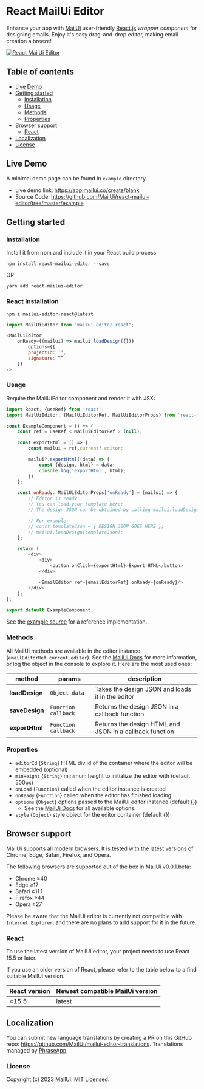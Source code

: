 # React MailUi Editor

Enhance your app with [MailUi](https://mailui.co) user-friendly [React.js](https://react.dev) _wrapper component_ for
designing emails. Enjoy
it's easy drag-and-drop editor, making email creation a breeze!

[![React MailUi Editor](https://mailui.co/images/mailui-banner.png)](https://mailui.co/)

## Table of contents

- [Live Demo](#live-demo)
- [Getting started](#getting-started)
  - [Installation](#installation)
  - [Usage](#usage)
  - [Methods](#methods)
  - [Properties](#properties)
- [Browser support](#browser-support)
  - [React](#react)
- [Localization](#localization)
- [License](#license)

## Live Demo

A minimal demo page can be found in `example` directory.

- Live demo link: https://app.mailui.co/create/blank
- Source Code: https://github.com/MailUi/react-mailui-editor/tree/master/example

## Getting started

### Installation

Install it from npm and include it in your React build process

```
npm install react-mailui-editor --save
```

OR

```
yarn add react-mailui-editor
```

### React installation

```
npm i mailui-editor-react@latest
```

```javascript
import MailUiEditor from "mailui-editor-react";

<MailUiEditor
    onReady={(mailui) => mailui.loadDesign({})}
        options={{
        projectId: ‘‘,
        signature: ““
    }}
/>

```

### Usage

Require the MailUiEditor component and render it with JSX:

```javascript
import React, {useRef} from 'react';
import MailUiEditor, {MailUiEditorRef, MailUiEditorProps} from 'react-mailui-editor';

const ExampleComponent = () => {
    const ref = useRef < MailUiEditorRef > (null);

    const exportHtml = () => {
        const mailui = ref.current?.editor;

        mailui?.exportHtml((data) => {
            const {design, html} = data;
            console.log('exportHtml', html);
        });
    };

    const onReady: MailUiEditorProps['onReady'] = (mailui) => {
        // Editor is ready
        // You can load your template here;
        // The design JSON can be obtained by calling mailui.loadDesign(callback) or mailui.exportHtml(callback)

        // For example:
        // const templateJson = { DESIGN JSON GOES HERE };
        // mailui.loadDesign(templateJson);
    };

    return (
        <div>
            <div>
                <button onClick={exportHtml}>Export HTML</button>
            </div>

            <EmailEditor ref={emailEditorRef} onReady={onReady}/>
        </div>
    );
};

export default ExampleComponent;
```

See the [example source](https://github.com/MailUi/react-mailui-editor/blob/master/example/src/basic/index.tsx) for a
reference implementation.

### Methods

All MailUi methods are available in the editor instance (`emailEditorRef.current.editor`). See
the [MailUi Docs](https://docs.mailui.co/) for more information, or log the object in the console to explore it. Here
are the most used ones:

| method         | params              | description                                             |
| -------------- | ------------------- | ------------------------------------------------------- |
| **loadDesign** | `Object data`       | Takes the design JSON and loads it in the editor        |
| **saveDesign** | `Function callback` | Returns the design JSON in a callback function          |
| **exportHtml** | `Function callback` | Returns the design HTML and JSON in a callback function |

### Properties

- `editorId` {`String`} HTML div id of the container where the editor will be embedded (optional)
- `minHeight` {`String`} minimum height to initialize the editor with (default 500px)
- `onLoad` {`Function`} called when the editor instance is created
- `onReady` {`Function`} called when the editor has finished loading
- `options` {`Object`} options passed to the MailUi editor instance (default {})
  - See the [MailUi Docs](https://docs.mailui.co/docs/getting-started#configuration-options) for all available
    options.
- `style` {`Object`} style object for the editor container (default {})

## Browser support

MailUi supports all modern browsers. It is tested with the latest versions of Chrome, Edge, Safari, Firefox, and
Opera.

The following browsers are supported out of the box in MailUi v0.0.1.beta:

- Chrome ≥40
- Edge ≥17
- Safari ≥11.1
- Firefox ≥44
- Opera ≥27

[//]: # '- IE (not supported)'
[//]: # 'If you need to support older browsers, you will need to use React-PDF v6 or v5.'

Please be aware that the MailUi editor is currently not compatible with `Internet Explorer`, and there are no plans to
add support for it in the future.

### React

To use the latest version of MailUi editor, your project needs to use React 15.5 or later.

If you use an older version of React, please refer to the table below to a find suitable MailUi version.

| React version | Newest compatible MailUi version |
| ------------- | -------------------------------- |
| ≥15.5         | latest                           |

[//]: # '| ≥16.8         | latest                              |'
[//]: # '| ≥16.3         | 5.x                                 |'

## Localization

You can submit new language translations by creating a PR on this GitHub
repo: https://github.com/MailUi/mailui-editor-translations.
Translations managed by [PhraseApp](https://phraseapp.com)

### License

Copyright (c) 2023 MailUi. [MIT](LICENSE) Licensed.

